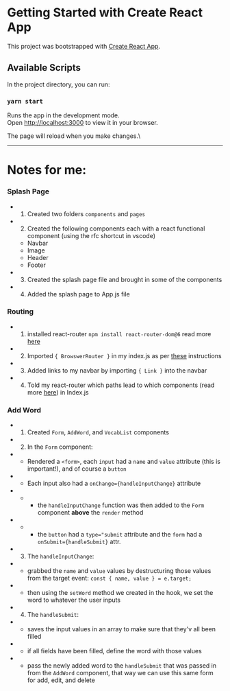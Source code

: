 # Getting Started with Create React App

This project was bootstrapped with [Create React App](https://github.com/facebook/create-react-app).

## Available Scripts

In the project directory, you can run:

### `yarn start`

Runs the app in the development mode.\
Open [http://localhost:3000](http://localhost:3000) to view it in your browser.

The page will reload when you make changes.\


---

# Notes for me:

### Splash Page
 - 1. Created two folders `components` and `pages`
 - 2. Created the following components each with a react functional component (using the rfc shortcut in vscode)
    - Navbar
    - Image
    - Header
    - Footer
- 3. Created the splash page file and brought in some of the components
- 4. Added the splash page to App.js file

### Routing
 - 1. installed react-router `npm install react-router-dom@6` read more [here](https://reactrouter.com/docs/en/v6/getting-started/overview)
 - 2. Imported `{ BrowswerRouter }` in my index.js as per [these](https://reactrouter.com/docs/en/v6/getting-started/tutorial#connect-the-url) instructions
 - 3. Added links to my navbar by importing `{ Link }` into the navbar
 - 4. Told my react-router which paths lead to which components (read more [here](https://reactrouter.com/docs/en/v6/getting-started/tutorial#add-some-routes)) in Index.js

 ### Add Word
  - 1. Created `Form`, `AddWord`, and `VocabList` components
  - 2. In the `Form` component:
   - - Rendered a `<form>`, each `input` had a `name` and `value` attribute (this is important!), and of course a `button`
   - - Each input also had a `onChange={handleInputChange}` attribute
   - - - the `handleInputChange` function was then added to the `Form` component __above__ the `render` method
   - - - the `button` had a `type="submit` attribute and the `form` had a `onSubmit={handleSubmit}` attr. 
 - 3. The `handleInputChange`:
  - - grabbed the `name` and `value` values by destructuring those values from the target event: `const { name, value } = e.target;`
  - - then using the `setWord` method we created in the hook, we set the word to whatever the user inputs
 - 4. The `handleSubmit`:
  - -  saves the input values in an array to make sure that they'v all been filled 
  - - if all fields have been filled, define the word with those values
  - - pass the newly added word to the `handleSubmit` that was passed in from the `AddWord` component, that way we can use this same form for add, edit, and delete
